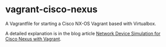 # vagrant-cisco-nexus

A Vagrantfile for starting a Cisco NX-OS Vagrant based with Virtualbox.

A detailed explanation is in the blog article [Network Device Simulation for Cisco Nexus with Vagrant](https://sfuhrm.de/network-virtualization-with-vagrant/).
